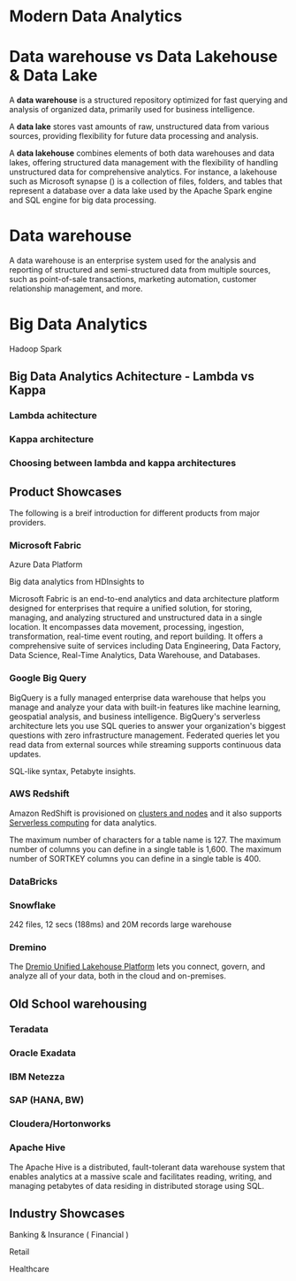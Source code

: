 # Modern Data Analytics



# Data warehouse vs Data Lakehouse & Data Lake

A **data warehouse** is a structured repository optimized for fast querying and analysis of organized data, primarily used for business intelligence.

A **data lake** stores vast amounts of raw, unstructured data from various sources, providing flexibility for future data processing and analysis.

A **data lakehouse** combines elements of both data warehouses and data lakes, offering structured data management with the flexibility of handling unstructured data for comprehensive analytics. For instance, a lakehouse such as Microsoft synapse () is a collection of files, folders, and tables that represent a database over a data lake used by the Apache Spark engine and SQL engine for big data processing.



# Data warehouse
A data warehouse is an enterprise system used for the analysis and reporting of structured and semi-structured data from multiple sources, such as point-of-sale transactions, marketing automation, customer relationship management, and more. 


# Big Data Analytics 

Hadoop
Spark





## Big Data Analytics Achitecture - Lambda  vs Kappa 

### Lambda achitecture



### Kappa architecture


### Choosing between lambda and kappa architectures


## Product Showcases

The following is a breif introduction for different products from major providers.

### Microsoft Fabric
Azure Data Platform 


Big data analytics from HDInsights to 


Microsoft Fabric is an end-to-end analytics and data architecture platform designed for enterprises that require a unified solution,  for storing, managing, and analyzing structured and unstructured data in a single location. It encompasses data movement, processing, ingestion, transformation, real-time event routing, and report building. It offers a comprehensive suite of services including Data Engineering, Data Factory, Data Science, Real-Time Analytics, Data Warehouse, and Databases.


### Google Big Query

BigQuery is a fully managed enterprise data warehouse that helps you manage and analyze your data with built-in features like machine learning, geospatial analysis, and business intelligence. BigQuery's serverless architecture lets you use SQL queries to answer your organization's biggest questions with zero infrastructure management. Federated queries let you read data from external sources while streaming supports continuous data updates. 

SQL-like syntax, Petabyte insights. 


### AWS Redshift


Amazon RedShift is provisioned on [clusters and nodes](https://docs.aws.amazon.com/redshift/latest/mgmt/overview.html) and it also supports [Serverless computing](https://docs.aws.amazon.com/redshift/latest/mgmt/serverless-considerations.html) for data analytics.

The maximum number of characters for a table name is 127. The maximum number of columns you can define in a single table is 1,600. The maximum number of SORTKEY columns you can define in a single table is 400.


### DataBricks






### Snowflake

242 files, 12 secs (188ms) and 20M records
large warehouse



### Dremino

The [Dremio Unified Lakehouse Platform](https://www.dremio.com/platform) lets you connect, govern, and analyze all of your data, both in the cloud and on-premises.

## Old School warehousing

### Teradata 


### Oracle Exadata


### IBM Netezza


### SAP (HANA, BW)


### Cloudera/Hortonworks


### Apache Hive

The Apache Hive is a distributed, fault-tolerant data warehouse system that enables analytics at a massive scale and facilitates reading, writing, and managing petabytes of data residing in distributed storage using SQL.



## Industry Showcases

Banking & Insurance ( Financial )



Retail



Healthcare 





